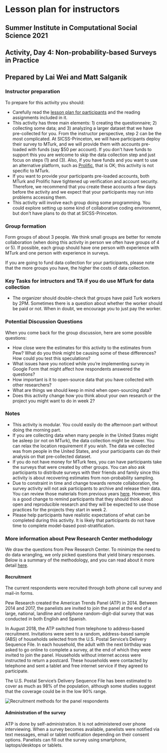 # Lesson plan for instructors
## Summer Institute in Computational Social Science 2021
## Activity, Day 4: Non-probability-based Surveys in Practice
## Prepared by Lai Wei and Matt Salganik

### Instructor preparation

To prepare for this activity you should:
- Carefully read the [lesson plan for participants](lesson_plan_survey_participant.md) and the reading assignments included in it.
- This activity has three main elements: 1) creating the questionnaire; 2) collecting some data; and 3) analyzing a larger dataset that we have pre-collected for you. From the instructor perspective, step 2 can be the most complicated. At SICSS-Princeton, we will have participants deploy their survey to MTurk, and we will provide them with accounts pre-loaded with funds (say $50 per account). If you don't have funds to support this you are welcome to skip the data collection step and just focus on steps (1) and (3). Also, if you have funds and you want to use an alternative platform, such as [Prolific](https://www.prolific.co/), that is OK; this activity is not specific to MTurk.
- If you want to provide your participants pre-loaded accounts, both MTurk and Prolific have tightened up verification and account security. Therefore, we recommend that you create these accounts a few days before the activity and we expect that your participants may run into problems accessing them.
- This activity will involve each group doing some programming.  You could explore setting up some kind of collaborative coding environemnt, but don't have plans to do that at SICSS-Princeton.

### Group formation

Form groups of about 3 people. We think small groups are better for remote collaboration (when doing this activity in person we often have groups of 4 or 5).  If possible, each group should have one person with experience with MTurk and one person with experience in surveys.  

If you are going to fund data collection for your participants, please note that the more groups you have, the higher the costs of data collection.

### Key Tasks for intructors and TA if you do use MTurk for data collection

- The organizer should double-check that groups have paid Turk workers by 2PM. Sometimes there is a question about whether the worker should be paid or not. When in doubt, we encourage you to just pay the worker.

### Potential Discussion Questions

When you come back for the group discussion, here are some possible questions:
- How close were the estimates for this activity to the estimates from Pew? What do you think might be causing some of these differences? How could you test this speculations?
- What issues have you noticed while you’re implementing survey in Google Form that might affect how respondents answered the questions?
- How important is it to open-source data that you have collected with other researchers?
- What are things we should keep in mind when open-sourcing data?
- Does this activity change how you think about your own research or the project you might want to do in week 2?

### Notes

- This activity is modular. You could easily do the afternoon part without doing the morning part.
- If you are collecting data when many people in the United States might be asleep (or not on MTurk), the data collection might be slower.  You can relax the location requirement if you wish.  The data we collected was from people in the United States, and your participants can do their analysis on that pre-collected dataset.
- If you do not have money for MTurk fees, you can have participants take the surveys that were created by other groups. You can also ask participants to distribute surveys with their friends and family since this activity is about recovering estimates from non-probability sampling.
- Due to constraint in time and change towards remote collaboration, the survey activity will not ask participants to archive and release their data.  You can review those materials from previous years [here](https://github.com/compsocialscience/summer-institute/blob/master/2019/materials/day4-surveys/06-intro-to-open-sourcing-data.pdf).  However, this is a good change to remind participants that they should think about open and reproducible research and they will be expected to use those practices for the projects they start in week 2.
- Please help participants have realistic expectations of what can be completed during this activity. It is likely that participants do not have time to complete model-based post-stratification.

### More information about Pew Research Center methodology

We draw the questions from Pew Research Center. To minimize the need to do data wrangling, we only picked questions that yield binary responses. Below is a summary of the methodology, and you can read about it more detail [here](https://www.pewresearch.org/methods/u-s-survey-research/american-trends-panel/).

#### Recruitment

The current respondents were recruited through both phone call survey and mail-in forms.

Pew Research created the American Trends Panel (ATP) in 2014. Between 2014 and 2017, the panelists are invited to join the panel at the end of a large, national, landline and cellphone random-digit-dial survey that was conducted in both English and Spanish.

In August 2018, the ATP switched from telephone to address-based recruitment. Invitations were sent to a random, address-based sample (ABS) of households selected from the U.S. Postal Service’s Delivery Sequence File. In each household, the adult with the next birthday was asked to go online to complete a survey, at the end of which they were invited to join the panel. Households without internet access were instructed to return a postcard. These households were contacted by telephone and sent a tablet and free internet service if they agreed to participate.

The U.S. Postal Service’s Delivery Sequence File has been estimated to cover as much as 98% of the population, although some studies suggest that the coverage could be in the low 90% range.

![Recruitment methods for the panel respondents](https://www.pewresearch.org/methods/wp-content/uploads/sites/10/2019/12/12.12.19_ATP-update.png?resize=640,510)

#### Administration of the survey

ATP is done by self-administration. It is not administered over phone interviewing. When a survey becomes available, panelists were notified via text messages, email or tablet notification depending on their consent options. Panelists can fill out the survey using smartphone, laptops/desktops or tablets.
